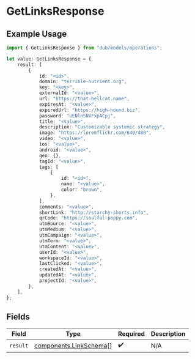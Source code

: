 # GetLinksResponse

## Example Usage

```typescript
import { GetLinksResponse } from "dub/models/operations";

let value: GetLinksResponse = {
    result: [
        {
            id: "<id>",
            domain: "terrible-nutrient.org",
            key: "<key>",
            externalId: "<value>",
            url: "https://that-hellcat.name",
            expiresAt: "<value>",
            expiredUrl: "https://high-hound.biz",
            password: "uENlnSNVFxpACpj",
            title: "<value>",
            description: "Customizable systemic strategy",
            image: "https://loremflickr.com/640/480",
            video: "<value>",
            ios: "<value>",
            android: "<value>",
            geo: {},
            tagId: "<value>",
            tags: [
                {
                    id: "<id>",
                    name: "<value>",
                    color: "brown",
                },
            ],
            comments: "<value>",
            shortLink: "http://starchy-shorts.info",
            qrCode: "https://soulful-poppy.com",
            utmSource: "<value>",
            utmMedium: "<value>",
            utmCampaign: "<value>",
            utmTerm: "<value>",
            utmContent: "<value>",
            userId: "<value>",
            workspaceId: "<value>",
            lastClicked: "<value>",
            createdAt: "<value>",
            updatedAt: "<value>",
            projectId: "<value>",
        },
    ],
};
```

## Fields

| Field                                                            | Type                                                             | Required                                                         | Description                                                      |
| ---------------------------------------------------------------- | ---------------------------------------------------------------- | ---------------------------------------------------------------- | ---------------------------------------------------------------- |
| `result`                                                         | [components.LinkSchema](../../models/components/linkschema.md)[] | :heavy_check_mark:                                               | N/A                                                              |